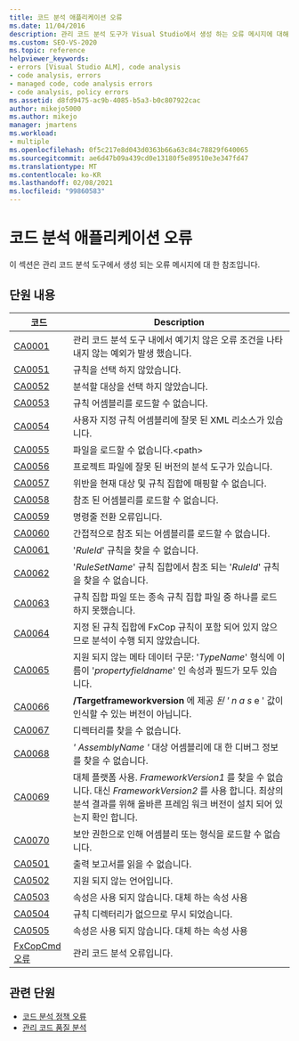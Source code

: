 ```yaml
---
title: 코드 분석 애플리케이션 오류
ms.date: 11/04/2016
description: 관리 코드 분석 도구가 Visual Studio에서 생성 하는 오류 메시지에 대해 알아봅니다. 오류 코드 및 해당 설명을 봅니다.
ms.custom: SEO-VS-2020
ms.topic: reference
helpviewer_keywords:
- errors [Visual Studio ALM], code analysis
- code analysis, errors
- managed code, code analysis errors
- code analysis, policy errors
ms.assetid: d8fd9475-ac9b-4085-b5a3-b0c807922cac
author: mikejo5000
ms.author: mikejo
manager: jmartens
ms.workload:
- multiple
ms.openlocfilehash: 0f5c217e8d043d0363b66a63c84c78829f640065
ms.sourcegitcommit: ae6d47b09a439cd0e13180f5e89510e3e347fd47
ms.translationtype: MT
ms.contentlocale: ko-KR
ms.lasthandoff: 02/08/2021
ms.locfileid: "99860583"
---
```

# <a name="code-analysis-application-errors"></a>코드 분석 애플리케이션 오류

이 섹션은 관리 코드 분석 도구에서 생성 되는 오류 메시지에 대 한 참조입니다.

## <a name="in-this-section"></a>단원 내용

|코드|Description|
|-|-|
|[CA0001](ca0001.md)|관리 코드 분석 도구 내에서 예기치 않은 오류 조건을 나타내지 않는 예외가 발생 했습니다.|
|[CA0051](ca0051.md)|규칙을 선택 하지 않았습니다.|
|[CA0052](ca0052.md)|분석할 대상을 선택 하지 않았습니다.|
|[CA0053](ca0053.md)|규칙 어셈블리를 로드할 수 없습니다.|
|[CA0054](ca0054.md)|사용자 지정 규칙 어셈블리에 잘못 된 XML 리소스가 있습니다.|
|[CA0055](ca0055.md)|파일을 로드할 수 없습니다.\<path>|
|[CA0056](ca0056.md)|프로젝트 파일에 잘못 된 버전의 분석 도구가 있습니다.|
|[CA0057](ca0057.md)|위반을 현재 대상 및 규칙 집합에 매핑할 수 없습니다.|
|[CA0058](ca0058.md)|참조 된 어셈블리를 로드할 수 없습니다.|
|[CA0059](ca0059.md)|명령줄 전환 오류입니다.|
|[CA0060](ca0060.md)|간접적으로 참조 되는 어셈블리를 로드할 수 없습니다.|
|[CA0061](ca0061.md)|'*RuleId*' 규칙을 찾을 수 없습니다.|
|[CA0062](ca0062.md)|'*RuleSetName*' 규칙 집합에서 참조 되는 '*RuleId*' 규칙을 찾을 수 없습니다.|
|[CA0063](ca0063.md)|규칙 집합 파일 또는 종속 규칙 집합 파일 중 하나를 로드 하지 못했습니다.|
|[CA0064](ca0064.md)|지정 된 규칙 집합에 FxCop 규칙이 포함 되어 있지 않으므로 분석이 수행 되지 않았습니다.|
|[CA0065](ca0065.md)|지원 되지 않는 메타 데이터 구문: '*TypeName*' 형식에 이름이 '*propertyfieldname*' 인 속성과 필드가 모두 있습니다.|
|[CA0066](ca0066.md)|**/Targetframeworkversion** 에 제공 *된 ' n a s* e ' 값이 인식할 수 있는 버전이 아닙니다.|
|[CA0067](ca0067.md)|디렉터리를 찾을 수 없습니다.|
|[CA0068](ca0068.md)|*' AssemblyName '* 대상 어셈블리에 대 한 디버그 정보를 찾을 수 없습니다.|
|[CA0069](ca0069.md)|대체 플랫폼 사용. *FrameworkVersion1* 를 찾을 수 없습니다. 대신 *FrameworkVersion2* 를 사용 합니다. 최상의 분석 결과를 위해 올바른 프레임 워크 버전이 설치 되어 있는지 확인 합니다.|
|[CA0070](ca0070.md)|보안 권한으로 인해 어셈블리 또는 형식을 로드할 수 없습니다.|
|[CA0501](ca0501.md)|출력 보고서를 읽을 수 없습니다.|
|[CA0502](ca0502.md)|지원 되지 않는 언어입니다.|
|[CA0503](ca0503.md)|속성은 사용 되지 않습니다. 대체 하는 속성 사용|
|[CA0504](ca0504.md)|규칙 디렉터리가 없으므로 무시 되었습니다.|
|[CA0505](ca0505.md)|속성은 사용 되지 않습니다. 대체 하는 속성 사용|
|[FxCopCmd 오류](fxcopcmd-errors.md)|관리 코드 분석 오류입니다.|

## <a name="related-sections"></a>관련 단원

- [코드 분석 정책 오류](../code-quality/code-analysis-policy-errors.md)
- [관리 코드 품질 분석](../code-quality/code-analysis-for-managed-code-overview.md)

